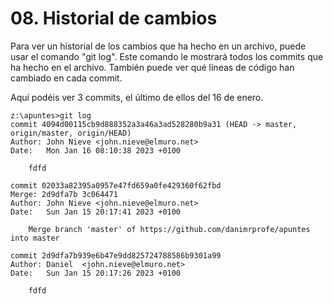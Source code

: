 # 08. Historial de cambios

Para ver un historial de los cambios que ha hecho en un archivo, puede usar el comando "git log". Este comando le mostrará todos los commits que ha hecho en el archivo. También puede ver qué líneas de código han cambiado en cada commit.

Aquí podéis ver 3 commits, el último de ellos del 16 de enero.

```
z:\apuntes>git log
commit 4094d00115cb9d888352a3a46a3ad528280b9a31 (HEAD -> master, origin/master, origin/HEAD)
Author: John Nieve <john.nieve@elmuro.net>
Date:   Mon Jan 16 08:10:38 2023 +0100

    fdfd

commit 02033a82395a0957e47fd659a0fe429360f62fbd
Merge: 2d9dfa7b 3c064471
Author: John Nieve <john.nieve@elmuro.net>
Date:   Sun Jan 15 20:17:41 2023 +0100

    Merge branch 'master' of https://github.com/danimrprofe/apuntes into master

commit 2d9dfa7b939e6b47e9dd825724788586b9301a99
Author: Daniel  <john.nieve@elmuro.net>
Date:   Sun Jan 15 20:17:26 2023 +0100

    fdfd
```
